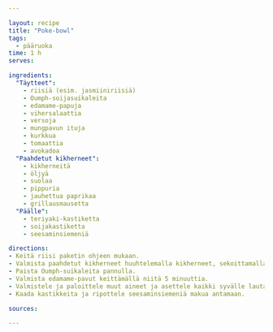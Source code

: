```yaml
---

layout: recipe
title: "Poke-bowl"
tags:
  - pääruoka
time: 1 h
serves:

ingredients:
  "Täytteet":
    - riisiä (esim. jasmiiniriisiä)
    - Oumph-soijasuikaleita
    - edamame-papuja
    - vihersalaattia
    - versoja
    - mungpavun ituja
    - kurkkua
    - tomaattia
    - avokadoa
  "Paahdetut kikherneet":
    - kikherneitä
    - öljyä
    - suolaa
    - pippuria
    - jauhettua paprikaa
    - grillausmausetta
  "Päälle":
    - teriyaki-kastiketta
    - soijakastiketta
    - seesaminsiemeniä

directions:
- Keitä riisi paketin ohjeen mukaan.
- Valmista paahdetut kikherneet huuhtelemalla kikherneet, sekoittamalla ne öljyn ja haluamasi mausteiden kanssa, ja paistamalla niitä uunissa 225 °C asteessa 15 minuuttia.
- Paista Oumph-suikaleita pannulla.
- Valmista edamame-pavut keittämällä niitä 5 minuuttia.
- Valmistele ja paloittele muut aineet ja asettele kaikki syvälle lautaselle.
- Kaada kastikkeita ja ripottele seesaminsiemeniä makua antamaan.

sources:

---
```

